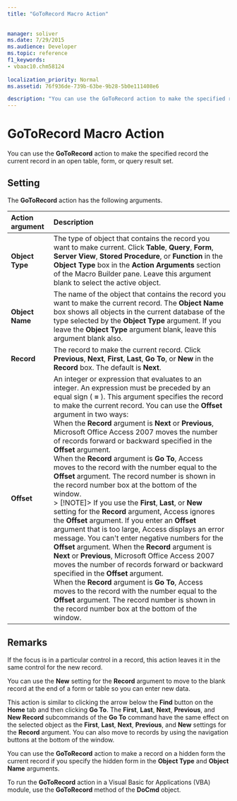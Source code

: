 ```yaml
---
title: "GoToRecord Macro Action"
 
 
manager: soliver
ms.date: 7/29/2015
ms.audience: Developer
ms.topic: reference
f1_keywords:
- vbaac10.chm58124
  
localization_priority: Normal
ms.assetid: 76f936de-739b-63be-9b28-5b0e111408e6

description: "You can use the GoToRecord action to make the specified record the current record in an open table, form, or query result set."
---
```


# GoToRecord Macro Action

You can use the **GoToRecord** action to make the specified record the current record in an open table, form, or query result set. 
  
## Setting

The **GoToRecord** action has the following arguments. 
  
|**Action argument**|**Description**|
|:-----|:-----|
|**Object Type** <br/> |The type of object that contains the record you want to make current. Click **Table**, **Query**, **Form**, **Server View**, **Stored Procedure**, or **Function** in the **Object Type** box in the **Action Arguments** section of the Macro Builder pane. Leave this argument blank to select the active object.  <br/> |
|**Object Name** <br/> |The name of the object that contains the record you want to make the current record. The **Object Name** box shows all objects in the current database of the type selected by the **Object Type** argument. If you leave the **Object Type** argument blank, leave this argument blank also.  <br/> |
|**Record** <br/> |The record to make the current record. Click **Previous**, **Next**, **First**, **Last**, **Go To**, or **New** in the **Record** box. The default is **Next**.  <br/> |
|**Offset** <br/> | An integer or expression that evaluates to an integer. An expression must be preceded by an equal sign ( **=** ). This argument specifies the record to make the current record. You can use the **Offset** argument in two ways:  <br/>  When the **Record** argument is **Next** or **Previous**, Microsoft Office Access 2007 moves the number of records forward or backward specified in the **Offset** argument.  <br/>  When the **Record** argument is **Go To**, Access moves to the record with the number equal to the **Offset** argument. The record number is shown in the record number box at the bottom of the window.  <br/> > [!NOTE]>  If you use the **First**, **Last**, or **New** setting for the **Record** argument, Access ignores the **Offset** argument. If you enter an **Offset** argument that is too large, Access displays an error message. You can't enter negative numbers for the **Offset** argument.            When the **Record** argument is **Next** or **Previous**, Microsoft Office Access 2007 moves the number of records forward or backward specified in the **Offset** argument.  <br/>  When the **Record** argument is **Go To**, Access moves to the record with the number equal to the **Offset** argument. The record number is shown in the record number box at the bottom of the window.  <br/> |
   
## Remarks

If the focus is in a particular control in a record, this action leaves it in the same control for the new record.
  
You can use the **New** setting for the **Record** argument to move to the blank record at the end of a form or table so you can enter new data. 
  
This action is similar to clicking the arrow below the **Find** button on the **Home** tab and then clicking **Go To**. The **First**, **Last**, **Next**, **Previous**, and **New Record** subcommands of the **Go To** command have the same effect on the selected object as the **First**, **Last**, **Next**, **Previous**, and **New** settings for the **Record** argument. You can also move to records by using the navigation buttons at the bottom of the window. 
  
You can use the **GoToRecord** action to make a record on a hidden form the current record if you specify the hidden form in the **Object Type** and **Object Name** arguments. 
  
To run the **GoToRecord** action in a Visual Basic for Applications (VBA) module, use the **GoToRecord** method of the **DoCmd** object. 
  

